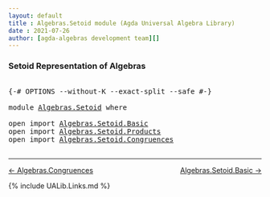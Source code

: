 ```yaml
---
layout: default
title : Algebras.Setoid module (Agda Universal Algebra Library)
date : 2021-07-26
author: [agda-algebras development team][]
---
```


### <a id="setoid-representation-of-algebras">Setoid Representation of Algebras</a>

<pre class="Agda">

<a id="250" class="Symbol">{-#</a> <a id="254" class="Keyword">OPTIONS</a> <a id="262" class="Pragma">--without-K</a> <a id="274" class="Pragma">--exact-split</a> <a id="288" class="Pragma">--safe</a> <a id="295" class="Symbol">#-}</a>

<a id="300" class="Keyword">module</a> <a id="307" href="Algebras.Setoid.html" class="Module">Algebras.Setoid</a> <a id="323" class="Keyword">where</a>

<a id="330" class="Keyword">open</a> <a id="335" class="Keyword">import</a> <a id="342" href="Algebras.Setoid.Basic.html" class="Module">Algebras.Setoid.Basic</a>
<a id="364" class="Keyword">open</a> <a id="369" class="Keyword">import</a> <a id="376" href="Algebras.Setoid.Products.html" class="Module">Algebras.Setoid.Products</a>
<a id="401" class="Keyword">open</a> <a id="406" class="Keyword">import</a> <a id="413" href="Algebras.Setoid.Congruences.html" class="Module">Algebras.Setoid.Congruences</a>

</pre>

--------------------------------

[← Algebras.Congruences](Algebras.Congruences.html)
<span style="float:right;">[Algebras.Setoid.Basic →](Algebras.Setoid.Basic.html)</span>

{% include UALib.Links.md %}

[agda-algebras development team]: https://github.com/ualib/agda-algebras#the-agda-algebras-development-team
